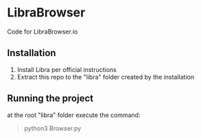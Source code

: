 # LibraBrowser
Code for LibraBrowser.io

## Installation
1. Install Libra per official instructions
2. Extract this repo to the "libra" folder created by the installation

## Running the project
at the root "libra" folder execute the command:
> python3 Browser.py
